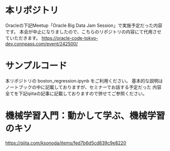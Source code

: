 # 本リポジトリ
Oracleの下記Meetup「Oracle Big Data Jam Session」で実施予定だった内容です。
本会が中止になりましたので、こちらのリポジトリの内容にて代用させていただきます。
https://oracle-code-tokyo-dev.connpass.com/event/242500/

# サンプルコード
本リポジトリの boston_regression.ipynb をご利用ください。
基本的な説明はノートブックの中に記載しておりますが、セミナーでお話する予定だった
内容全てを下記qiitaの記事に記載しておりますので併せてご参照ください。

# 機械学習入門：動かして学ぶ、機械学習のキソ
https://qiita.com/ksonoda/items/fed7b6d5cd839c9e8220

